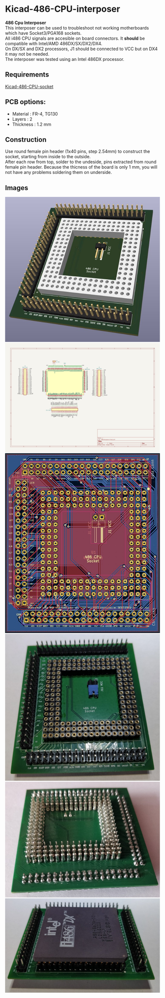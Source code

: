 # Kicad-486-CPU-interposer
**486 Cpu Interposer**  
This interposer can be used to troubleshoot not working motherboards which have Socket3/PGA168 sockets.  
All i486 CPU signals are accesible on board connectors. It **should** be compatible with Intel/AMD 486DX/SX/DX2/DX4.  
On DX/SX and DX2 processors, J1 should be connected to VCC but on DX4 it may not be needed.  
The interposer was tested using an Intel 486DX processor.

## Requirements
[Kicad-486-CPU-socket](https://github.com/ciprian-stingu/Kicad-486-CPU-socket)

## PCB options:
* Material : FR-4, TG130 
* Layers : 2 
* Thickness : 1.2 mm

## Construction
Use round female pin header (1x40 pins, step 2.54mm) to construct the socket, starting from inside to the outside.  
After each row from top, solder to the undeside, pins extracted from round female pin header. Because the thicness of the board is only 1 mm, you will not have any problems soldering them on underside.

## Images
![3D view](images/board-3d.jpg)
![Schematic](images/schematic.jpg)
![PCB](images/board.jpg)
![Top](images/board-top.jpg)
![Bottom](images/board-back.jpg)
![With CPU](images/board-with-cpu.jpg)

